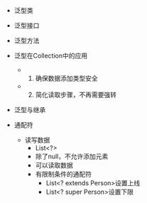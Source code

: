 
- 泛型类
- 泛型接口
- 泛型方法

- 泛型在Collection中的应用
	- 1. 确保数据添加类型安全
	- 2. 简化读取步骤，不再需要强转

- 泛型与继承
- 通配符
	- 读写数据
		- List\<?>
		- 除了null，不允许添加元素
		- 可以读取数据
		- 有限制条件的通配符
			- List\<? extends Person>设置上线
			- List\<? super Person>设置下限